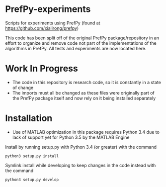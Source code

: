 PrefPy-experiments
===============

Scripts for experiments using PrefPy (found at https://github.com/xialirong/prefpy)

This code has been split off of the original PrefPy package/repository in an effort to organize and remove code not part of the implementations of the algorithms in PrefPy.  All tests and experiments are now located here.


Work In Progress
================

- The code in this repository is research code, so it is constantly in a state of change
- The imports must all be changed as these files were originally part of the PrefPy package itself and now rely on it being installed separately


Installation
========

- Use of MATLAB optimization in this package requires Python 3.4 due to lack of support yet for Python 3.5 by the MATLAB Engine

Install by running setup.py with Python 3.4 (or greater) with the command

    python3 setup.py install

Symlink install while developing to keep changes in the code instead with the command

    python3 setup.py develop